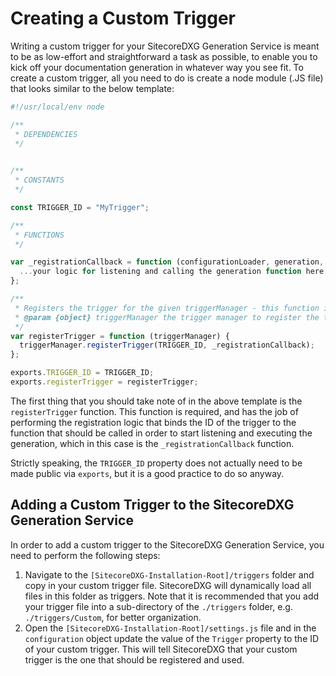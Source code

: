 # Creating a Custom Trigger

Writing a custom trigger for your SitecoreDXG Generation Service is meant to be as low-effort and straightforward a task as possible, to enable you to kick off your documentation generation in whatever way you see fit. To create a custom trigger, all you need to do is create a node module \(.JS file\) that looks similar to the below template:

```js
#!/usr/local/env node

/**
 * DEPENDENCIES
 */
 

/**
 * CONSTANTS
 */

const TRIGGER_ID = "MyTrigger";

/**
 * FUNCTIONS
 */

var _registrationCallback = function (configurationLoader, generation, logger) {
  ...your logic for listening and calling the generation function here...
};

/**
 * Registers the trigger for the given triggerManager - this function is required on all trigger modules
 * @param {object} triggerManager the trigger manager to register the trigger for
 */
var registerTrigger = function (triggerManager) {
  triggerManager.registerTrigger(TRIGGER_ID, _registrationCallback);
};

exports.TRIGGER_ID = TRIGGER_ID;
exports.registerTrigger = registerTrigger;
```

The first thing that you should take note of in the above template is the `registerTrigger` function. This function is required, and has the job of performing the registration logic that binds the ID of the trigger to the function that should be called in order to start listening and executing the generation, which in this case is the `_registrationCallback` function.

Strictly speaking, the `TRIGGER_ID` property does not actually need to be made public via `exports`, but it is a good practice to do so anyway.

## Adding a Custom Trigger to the SitecoreDXG Generation Service

In order to add a custom trigger to the SitecoreDXG Generation Service, you need to perform the following steps:

1. Navigate to the `[SitecoreDXG-Installation-Root]/triggers` folder and copy in your custom trigger file. SitecoreDXG will dynamically load all files in this folder as triggers. Note that it is recommended that you add your trigger file into a sub-directory of the `./triggers` folder, e.g. `./triggers/Custom`, for better organization.
2. Open the `[SitecoreDXG-Installation-Root]/settings.js` file and in the `configuration` object update the value of the `Trigger` property to the ID of your custom trigger. This will tell SitecoreDXG that your custom trigger is the one that should be registered and used. 



